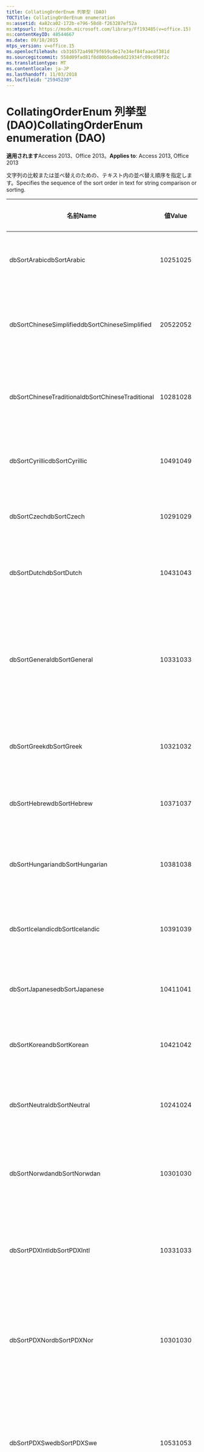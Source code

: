 ```yaml
---
title: CollatingOrderEnum 列挙型 (DAO)
TOCTitle: CollatingOrderEnum enumeration
ms:assetid: 4a82ca02-172b-e796-58d8-f263287ef52a
ms:mtpsurl: https://msdn.microsoft.com/library/Ff193485(v=office.15)
ms:contentKeyID: 48544667
ms.date: 09/18/2015
mtps_version: v=office.15
ms.openlocfilehash: cb316572a49879f659c6e17e34ef84faaeaf381d
ms.sourcegitcommit: 558d09fad81f8d80b5ad0edd21934fc09c098f2c
ms.translationtype: MT
ms.contentlocale: ja-JP
ms.lasthandoff: 11/03/2018
ms.locfileid: "25945230"
---
```

# <a name="collatingorderenum-enumeration-dao"></a><span data-ttu-id="0a106-102">CollatingOrderEnum 列挙型 (DAO)</span><span class="sxs-lookup"><span data-stu-id="0a106-102">CollatingOrderEnum enumeration (DAO)</span></span>


<span data-ttu-id="0a106-103">**適用されます**Access 2013、Office 2013。</span><span class="sxs-lookup"><span data-stu-id="0a106-103">**Applies to**: Access 2013, Office 2013</span></span>

<span data-ttu-id="0a106-104">文字列の比較または並べ替えのための、テキスト内の並べ替え順序を指定します。</span><span class="sxs-lookup"><span data-stu-id="0a106-104">Specifies the sequence of the sort order in text for string comparison or sorting.</span></span>

<table>
<colgroup>
<col style="width: 33%" />
<col style="width: 33%" />
<col style="width: 33%" />
</colgroup>
<thead>
<tr class="header">
<th><p><span data-ttu-id="0a106-105">名前</span><span class="sxs-lookup"><span data-stu-id="0a106-105">Name</span></span></p></th>
<th><p><span data-ttu-id="0a106-106">値</span><span class="sxs-lookup"><span data-stu-id="0a106-106">Value</span></span></p></th>
<th><p><span data-ttu-id="0a106-107">説明</span><span class="sxs-lookup"><span data-stu-id="0a106-107">Description</span></span></p></th>
</tr>
</thead>
<tbody>
<tr class="odd">
<td><p><span data-ttu-id="0a106-108">dbSortArabic</span><span class="sxs-lookup"><span data-stu-id="0a106-108">dbSortArabic</span></span></p></td>
<td><p><span data-ttu-id="0a106-109">1025</span><span class="sxs-lookup"><span data-stu-id="0a106-109">1025</span></span></p></td>
<td><p><span data-ttu-id="0a106-110">アラビア語版の照合順序</span><span class="sxs-lookup"><span data-stu-id="0a106-110">Arabic collating order</span></span></p></td>
</tr>
<tr class="even">
<td><p><span data-ttu-id="0a106-111">dbSortChineseSimplified</span><span class="sxs-lookup"><span data-stu-id="0a106-111">dbSortChineseSimplified</span></span></p></td>
<td><p><span data-ttu-id="0a106-112">2052</span><span class="sxs-lookup"><span data-stu-id="0a106-112">2052</span></span></p></td>
<td><p><span data-ttu-id="0a106-113">簡体字中国語版の照合順序</span><span class="sxs-lookup"><span data-stu-id="0a106-113">Simplified Chinese collating order</span></span></p></td>
</tr>
<tr class="odd">
<td><p><span data-ttu-id="0a106-114">dbSortChineseTraditional</span><span class="sxs-lookup"><span data-stu-id="0a106-114">dbSortChineseTraditional</span></span></p></td>
<td><p><span data-ttu-id="0a106-115">1028</span><span class="sxs-lookup"><span data-stu-id="0a106-115">1028</span></span></p></td>
<td><p><span data-ttu-id="0a106-116">繁体字中国語版の照合順序</span><span class="sxs-lookup"><span data-stu-id="0a106-116">Traditional Chinese collating order</span></span></p></td>
</tr>
<tr class="even">
<td><p><span data-ttu-id="0a106-117">dbSortCyrillic</span><span class="sxs-lookup"><span data-stu-id="0a106-117">dbSortCyrillic</span></span></p></td>
<td><p><span data-ttu-id="0a106-118">1049</span><span class="sxs-lookup"><span data-stu-id="0a106-118">1049</span></span></p></td>
<td><p><span data-ttu-id="0a106-119">ロシア語版の照合順序</span><span class="sxs-lookup"><span data-stu-id="0a106-119">Russian collating order</span></span></p></td>
</tr>
<tr class="odd">
<td><p><span data-ttu-id="0a106-120">dbSortCzech</span><span class="sxs-lookup"><span data-stu-id="0a106-120">dbSortCzech</span></span></p></td>
<td><p><span data-ttu-id="0a106-121">1029</span><span class="sxs-lookup"><span data-stu-id="0a106-121">1029</span></span></p></td>
<td><p><span data-ttu-id="0a106-122">チェコ語版の照合順序</span><span class="sxs-lookup"><span data-stu-id="0a106-122">Czech collating order</span></span></p></td>
</tr>
<tr class="even">
<td><p><span data-ttu-id="0a106-123">dbSortDutch</span><span class="sxs-lookup"><span data-stu-id="0a106-123">dbSortDutch</span></span></p></td>
<td><p><span data-ttu-id="0a106-124">1043</span><span class="sxs-lookup"><span data-stu-id="0a106-124">1043</span></span></p></td>
<td><p><span data-ttu-id="0a106-125">オランダ語版の照合順序</span><span class="sxs-lookup"><span data-stu-id="0a106-125">Dutch collating order</span></span></p></td>
</tr>
<tr class="odd">
<td><p><span data-ttu-id="0a106-126">dbSortGeneral</span><span class="sxs-lookup"><span data-stu-id="0a106-126">dbSortGeneral</span></span></p></td>
<td><p><span data-ttu-id="0a106-127">1033</span><span class="sxs-lookup"><span data-stu-id="0a106-127">1033</span></span></p></td>
<td><p><span data-ttu-id="0a106-128">英語版、ドイツ語版、フランス語版、およびポルトガル語版の照合順序</span><span class="sxs-lookup"><span data-stu-id="0a106-128">English, German, French, and Portuguese collating order</span></span></p></td>
</tr>
<tr class="even">
<td><p><span data-ttu-id="0a106-129">dbSortGreek</span><span class="sxs-lookup"><span data-stu-id="0a106-129">dbSortGreek</span></span></p></td>
<td><p><span data-ttu-id="0a106-130">1032</span><span class="sxs-lookup"><span data-stu-id="0a106-130">1032</span></span></p></td>
<td><p><span data-ttu-id="0a106-131">ギリシャ語版の照合順序</span><span class="sxs-lookup"><span data-stu-id="0a106-131">Greek collating order</span></span></p></td>
</tr>
<tr class="odd">
<td><p><span data-ttu-id="0a106-132">dbSortHebrew</span><span class="sxs-lookup"><span data-stu-id="0a106-132">dbSortHebrew</span></span></p></td>
<td><p><span data-ttu-id="0a106-133">1037</span><span class="sxs-lookup"><span data-stu-id="0a106-133">1037</span></span></p></td>
<td><p><span data-ttu-id="0a106-134">ヘブライ語版の照合順序</span><span class="sxs-lookup"><span data-stu-id="0a106-134">Hebrew collating order</span></span></p></td>
</tr>
<tr class="even">
<td><p><span data-ttu-id="0a106-135">dbSortHungarian</span><span class="sxs-lookup"><span data-stu-id="0a106-135">dbSortHungarian</span></span></p></td>
<td><p><span data-ttu-id="0a106-136">1038</span><span class="sxs-lookup"><span data-stu-id="0a106-136">1038</span></span></p></td>
<td><p><span data-ttu-id="0a106-137">ハンガリー語版の照合順序</span><span class="sxs-lookup"><span data-stu-id="0a106-137">Hungarian collating order</span></span></p></td>
</tr>
<tr class="odd">
<td><p><span data-ttu-id="0a106-138">dbSortIcelandic</span><span class="sxs-lookup"><span data-stu-id="0a106-138">dbSortIcelandic</span></span></p></td>
<td><p><span data-ttu-id="0a106-139">1039</span><span class="sxs-lookup"><span data-stu-id="0a106-139">1039</span></span></p></td>
<td><p><span data-ttu-id="0a106-140">アイスランド語版の照合順序</span><span class="sxs-lookup"><span data-stu-id="0a106-140">Icelandic collating order</span></span></p></td>
</tr>
<tr class="even">
<td><p><span data-ttu-id="0a106-141">dbSortJapanese</span><span class="sxs-lookup"><span data-stu-id="0a106-141">dbSortJapanese</span></span></p></td>
<td><p><span data-ttu-id="0a106-142">1041</span><span class="sxs-lookup"><span data-stu-id="0a106-142">1041</span></span></p></td>
<td><p><span data-ttu-id="0a106-143">日本語版の照合順序</span><span class="sxs-lookup"><span data-stu-id="0a106-143">Japanese collating order</span></span></p></td>
</tr>
<tr class="odd">
<td><p><span data-ttu-id="0a106-144">dbSortKorean</span><span class="sxs-lookup"><span data-stu-id="0a106-144">dbSortKorean</span></span></p></td>
<td><p><span data-ttu-id="0a106-145">1042</span><span class="sxs-lookup"><span data-stu-id="0a106-145">1042</span></span></p></td>
<td><p><span data-ttu-id="0a106-146">韓国語版の照合順序</span><span class="sxs-lookup"><span data-stu-id="0a106-146">Korean collating order</span></span></p></td>
</tr>
<tr class="even">
<td><p><span data-ttu-id="0a106-147">dbSortNeutral</span><span class="sxs-lookup"><span data-stu-id="0a106-147">dbSortNeutral</span></span></p></td>
<td><p><span data-ttu-id="0a106-148">1024</span><span class="sxs-lookup"><span data-stu-id="0a106-148">1024</span></span></p></td>
<td><p><span data-ttu-id="0a106-149">ニュートラル言語版の照合順序</span><span class="sxs-lookup"><span data-stu-id="0a106-149">Neutral collating order</span></span></p></td>
</tr>
<tr class="odd">
<td><p><span data-ttu-id="0a106-150">dbSortNorwdan</span><span class="sxs-lookup"><span data-stu-id="0a106-150">dbSortNorwdan</span></span></p></td>
<td><p><span data-ttu-id="0a106-151">1030</span><span class="sxs-lookup"><span data-stu-id="0a106-151">1030</span></span></p></td>
<td><p><span data-ttu-id="0a106-152">ノルウェー語版の照合順序</span><span class="sxs-lookup"><span data-stu-id="0a106-152">Norwegian and Danish collating order</span></span></p></td>
</tr>
<tr class="even">
<td><p><span data-ttu-id="0a106-153">dbSortPDXIntl</span><span class="sxs-lookup"><span data-stu-id="0a106-153">dbSortPDXIntl</span></span></p></td>
<td><p><span data-ttu-id="0a106-154">1033</span><span class="sxs-lookup"><span data-stu-id="0a106-154">1033</span></span></p></td>
<td><p><span data-ttu-id="0a106-155">Paradox インターナショナル版の照合順序</span><span class="sxs-lookup"><span data-stu-id="0a106-155">Paradox international collating order</span></span></p></td>
</tr>
<tr class="odd">
<td><p><span data-ttu-id="0a106-156">dbSortPDXNor</span><span class="sxs-lookup"><span data-stu-id="0a106-156">dbSortPDXNor</span></span></p></td>
<td><p><span data-ttu-id="0a106-157">1030</span><span class="sxs-lookup"><span data-stu-id="0a106-157">1030</span></span></p></td>
<td><p><span data-ttu-id="0a106-158">Paradox ノルウェー語およびデンマーク語版の照合順序</span><span class="sxs-lookup"><span data-stu-id="0a106-158">Paradox Norwegian and Danish collating order</span></span></p></td>
</tr>
<tr class="even">
<td><p><span data-ttu-id="0a106-159">dbSortPDXSwe</span><span class="sxs-lookup"><span data-stu-id="0a106-159">dbSortPDXSwe</span></span></p></td>
<td><p><span data-ttu-id="0a106-160">1053</span><span class="sxs-lookup"><span data-stu-id="0a106-160">1053</span></span></p></td>
<td><p><span data-ttu-id="0a106-161">Paradox スウェーデン語およびフィンランド語版の照合順序</span><span class="sxs-lookup"><span data-stu-id="0a106-161">Paradox Swedish and Finnish collating order</span></span></p></td>
</tr>
<tr class="odd">
<td><p><span data-ttu-id="0a106-162">dbSortPolish</span><span class="sxs-lookup"><span data-stu-id="0a106-162">dbSortPolish</span></span></p></td>
<td><p><span data-ttu-id="0a106-163">1045</span><span class="sxs-lookup"><span data-stu-id="0a106-163">1045</span></span></p></td>
<td><p><span data-ttu-id="0a106-164">ポーランド語版の照合順序</span><span class="sxs-lookup"><span data-stu-id="0a106-164">Polish collating order</span></span></p></td>
</tr>
<tr class="even">
<td><p><span data-ttu-id="0a106-165">dbSortSlovenian</span><span class="sxs-lookup"><span data-stu-id="0a106-165">dbSortSlovenian</span></span></p></td>
<td><p><span data-ttu-id="0a106-166">1060</span><span class="sxs-lookup"><span data-stu-id="0a106-166">1060</span></span></p></td>
<td><p><span data-ttu-id="0a106-167">スロベニア語版の照合順序</span><span class="sxs-lookup"><span data-stu-id="0a106-167">Slovenian collating order</span></span></p></td>
</tr>
<tr class="odd">
<td><p><span data-ttu-id="0a106-168">dbSortSpanish</span><span class="sxs-lookup"><span data-stu-id="0a106-168">dbSortSpanish</span></span></p></td>
<td><p><span data-ttu-id="0a106-169">1034</span><span class="sxs-lookup"><span data-stu-id="0a106-169">1034</span></span></p></td>
<td><p><span data-ttu-id="0a106-170">スペイン語版の照合順序</span><span class="sxs-lookup"><span data-stu-id="0a106-170">Spanish collating order</span></span></p></td>
</tr>
<tr class="even">
<td><p><span data-ttu-id="0a106-171">dbSortSwedFin</span><span class="sxs-lookup"><span data-stu-id="0a106-171">dbSortSwedFin</span></span></p></td>
<td><p><span data-ttu-id="0a106-172">1053</span><span class="sxs-lookup"><span data-stu-id="0a106-172">1053</span></span></p></td>
<td><p><span data-ttu-id="0a106-173">スウェーデン語版およびフィンランド語版の照合順序</span><span class="sxs-lookup"><span data-stu-id="0a106-173">Swedish and Finnish collating order</span></span></p></td>
</tr>
<tr class="odd">
<td><p><span data-ttu-id="0a106-174">dbSortThai</span><span class="sxs-lookup"><span data-stu-id="0a106-174">dbSortThai</span></span></p></td>
<td><p><span data-ttu-id="0a106-175">1054</span><span class="sxs-lookup"><span data-stu-id="0a106-175">1054</span></span></p></td>
<td><p><span data-ttu-id="0a106-176">タイ語版の照合順序</span><span class="sxs-lookup"><span data-stu-id="0a106-176">Thai collating order</span></span></p></td>
</tr>
<tr class="even">
<td><p><span data-ttu-id="0a106-177">dbSortTurkish</span><span class="sxs-lookup"><span data-stu-id="0a106-177">dbSortTurkish</span></span></p></td>
<td><p><span data-ttu-id="0a106-178">1055</span><span class="sxs-lookup"><span data-stu-id="0a106-178">1055</span></span></p></td>
<td><p><span data-ttu-id="0a106-179">トルコ語版の照合順序</span><span class="sxs-lookup"><span data-stu-id="0a106-179">Turkish collating order</span></span></p></td>
</tr>
<tr class="odd">
<td><p><span data-ttu-id="0a106-180">dbSortUndefined</span><span class="sxs-lookup"><span data-stu-id="0a106-180">dbSortUndefined</span></span></p></td>
<td><p><span data-ttu-id="0a106-181">-1</span><span class="sxs-lookup"><span data-stu-id="0a106-181">-1</span></span></p></td>
<td><p><span data-ttu-id="0a106-182">照合順序が未定義または不明</span><span class="sxs-lookup"><span data-stu-id="0a106-182">Collating order undefined or unknown</span></span></p></td>
</tr>
</tbody>
</table>

